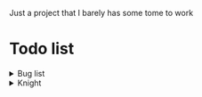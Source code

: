 Just a project that I barely has some tome to work

# Todo list
<details> 
<summary> Bug list </summary>

- [ ] Hitbox not properly allign with the texture
    - [x] Render
    - [x] Walking
        - [x] Armed
        - [x] Unarmed
    - [x] Crouching
        - [x] Armed
        - [x] Unarmed
    - [x] Crouched walking
        - [x] Armed
        - [x] Unarmed
    - [ ] Attack
    - [ ] Dashing
    - [x] Drinking
    - [ ] Dying
        - [ ] Armed
        - [ ] Unarmed
    - [x] Falling
        - [ ] Armed
        - [x] Unarmed
    - [ ] Grabbing
    - [ ] Hurting
        - [ ] Armed
        - [ ] Unarmed
    - [ ] Idling
        - [ ] Armed
        - [x] Unarmed
    - [ ] Jumping
        - [ ] Armed
        - [x] Unarmed
    - [ ] Ladder climbing
    - [ ] Landing
        - [ ] Armed
        - [ ] Unarmed
    - [ ] Ledge grab
    - [ ] Power up
    - [ ] Pushing
    - [ ] Shielding
    - [ ] Shield bashing
    - [ ] Shielding up
    - [ ] Talking
    - [ ] Walking
        - [ ] Armed
        - [x] Unarmed

</details>

<details>
<summary> Knight </summary>

- [x] Render
- [x] Walking
- [x] Crouching
- [x] Crouched walking
- [x] Attack
    - [x] Attack animation
    - [x] Attack hitbox
    - [x] Variable damage changer
- [x] Dashing
- [x] Drinking
- [x] Dying
- [x] Falling
- [ ] Grabbing
- [x] Hurting
- [x] Idling
- [x] Jumping
- [ ] Ladder climbing
- [x] Landing
    - [x] Armed
    - [x] Unarmed
- [ ] Ledge grab
- [x] Power up
    - [x] Power up animation
    - [x] Power up cooldown
    - [x] Power up attribute
- [x] Pushing
- [x] Shielding
- [ ] Shield bashing
- [x] Shielding up
- [ ] Talking
- [x] Walking

</details>

